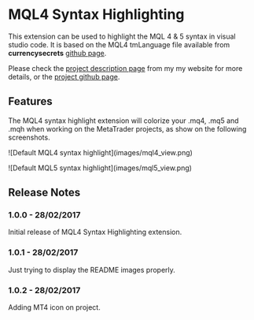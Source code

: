 # MQL4 Syntax Highlighting

This extension can be used to highlight the MQL 4 & 5 syntax in visual studio code. It is based on the MQL4 tmLanguage file available from **currencysecrets** [github page](https://github.com/currencysecrets/mql4/blob/master/Syntaxes/MQL4.tmLanguage).

Please check the [project description page](http://wiki.nervtech.org/doku.php?id=public:projects:vscode_mql4_syntax:vscode_mql4_syntax) from my my website for more details, or the [project github page](https://github.com/roche-emmanuel/vscode_mql4_syntax).

## Features

The MQL4 syntax highlight extension will colorize your .mq4, .mq5 and .mqh when working on the MetaTrader projects, as show on the following screenshots.

\!\[Default MQL4 syntax highlight\]\(images/mql4_view.png\)

\!\[Default MQL5 syntax highlight\]\(images/mql5_view.png\)

## Release Notes

### 1.0.0 - 28/02/2017

Initial release of MQL4 Syntax Highlighting extension.

### 1.0.1 - 28/02/2017

Just trying to display the README images properly.

### 1.0.2 - 28/02/2017

Adding MT4 icon on project.
